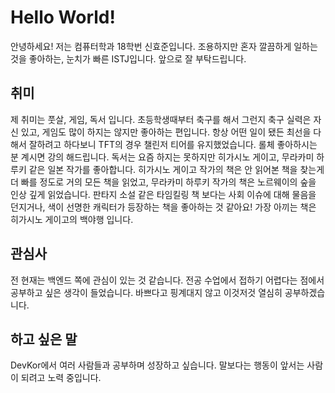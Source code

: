 # Hello World!

안녕하세요! 저는 컴퓨터학과 18학번 신효준입니다.
조용하지만 혼자 깔끔하게 일하는 것을 좋아하는, 눈치가 빠른 ISTJ입니다.
앞으로 잘 부탁드립니다.

## 취미

제 취미는 풋살, 게임, 독서 입니다.
초등학생때부터 축구를 해서 그런지 축구 실력은 자신 있고, 게임도 많이 하지는 않지만 좋아하는 편입니다.
항상 어떤 일이 됐든 최선을 다해서 잘하려고 하다보니 TFT의 경우 챌린저 티어를 유지했었습니다. 롤체 좋아하시는 분 계시면 강의 해드립니다.
독서는 요즘 하지는 못하지만 히가시노 게이고, 무라카미 하루키 같은 일본 작가를 좋아합니다.
히가시노 게이고 작가의 책은 안 읽어본 책을 찾는게 더 빠를 정도로 거의 모든 책을 읽었고, 무라카미 하루키 작가의 책은 노르웨이의 숲을 인상 깊게 읽었습니다.
판타지 소설 같은 타임킬링 책 보다는 사회 이슈에 대해 물음을 던지거나, 색이 선명한 캐릭터가 등장하는 책을 좋아하는 것 같아요!
가장 아끼는 책은 히가시노 게이고의 백야행 입니다.

## 관심사

전 현재는 백엔드 쪽에 관심이 있는 것 같습니다. 전공 수업에서 접하기 어렵다는 점에서 공부하고 싶은 생각이 들었습니다.
바쁘다고 핑계대지 않고 이것저것 열심히 공부하겠습니다.

## 하고 싶은 말

DevKor에서 여러 사람들과 공부하며 성장하고 싶습니다.
말보다는 행동이 앞서는 사람이 되려고 노력 중입니다.
